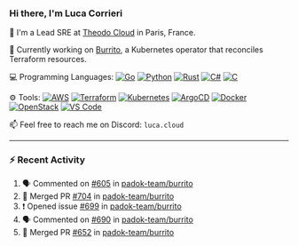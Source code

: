 ### Hi there, I'm Luca Corrieri

👋 I'm a Lead SRE at [Theodo Cloud](https://cloud.theodo.com/) in Paris, France.

🌯 Currently working on [Burrito](https://github.com/padok-team/burrito), a Kubernetes operator that reconciles Terraform resources.

💻 Programming Languages:
[![Go](https://img.shields.io/badge/Go-007d9c?style=flat-square&logo=go&logoColor=white)](#)
[![Python](https://img.shields.io/badge/Python-3b78a7.svg?style=flat-square&logo=python&logoColor=white)](#)
[![Rust](https://img.shields.io/badge/Rust-c14566?style=flat-square&logo=rust&logoColor=white)](#)
[![C#](https://img.shields.io/badge/C%23-1e9e25.svg?style=flat-square&logo=c%20sharp&logoColor=white)](#)
[![C](https://img.shields.io/badge/C-2570ae.svg?style=flat-square&logo=c&logoColor=white)](#)

⚙️ Tools:
[![AWS](https://img.shields.io/badge/AWS-232F3E?style=flat-square&logo=amazonaws&logoColor=white)](#)
[![Terraform](https://img.shields.io/badge/Terraform-7B42BC?style=flat-square&logo=terraform&logoColor=white)](#)
[![Kubernetes](https://img.shields.io/badge/Kubernetes-326CE5?style=flat-square&logo=kubernetes&logoColor=white)](#)
[![ArgoCD](https://img.shields.io/badge/ArgoCD-009485?style=flat-square&logo=argo&logoColor=white)](#)
[![Docker](https://img.shields.io/badge/Docker-2496ED?style=flat-square&logo=docker&logoColor=white)](#)
[![OpenStack](https://img.shields.io/badge/OpenStack-ED1944?style=flat-square&logo=openstack&logoColor=white)](#)
[![VS Code](https://img.shields.io/badge/VS%20Code-007ACC?style=flat-square&logo=visualstudiocode&logoColor=white)](#)

📫 Feel free to reach me on Discord: `luca.cloud`

---

### :zap: Recent Activity

<!--START_SECTION:activity-->
1. 🗣 Commented on [#605](https://github.com/padok-team/burrito/pull/605#issuecomment-3285109319) in [padok-team/burrito](https://github.com/padok-team/burrito)
2. 🎉 Merged PR [#704](https://github.com/padok-team/burrito/pull/704) in [padok-team/burrito](https://github.com/padok-team/burrito)
3. ❗ Opened issue [#699](https://github.com/padok-team/burrito/issues/699) in [padok-team/burrito](https://github.com/padok-team/burrito)
4. 🗣 Commented on [#690](https://github.com/padok-team/burrito/issues/690#issuecomment-3271007067) in [padok-team/burrito](https://github.com/padok-team/burrito)
5. 🎉 Merged PR [#652](https://github.com/padok-team/burrito/pull/652) in [padok-team/burrito](https://github.com/padok-team/burrito)
<!--END_SECTION:activity-->
